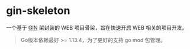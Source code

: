 # gin-skeleton

一个基于 [GIN](https://github.com/gin-gonic/gin) 架封装的 WEB 项目骨架，旨在快速开启 WEB 相关的项目开发。

> Go版本依赖最好 >= 1.13.4，为了更好的支持 go mod 包管理。
